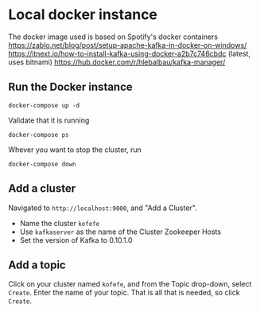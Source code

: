 # Local docker instance 

The docker image used is based on Spotify's docker containers  
https://zablo.net/blog/post/setup-apache-kafka-in-docker-on-windows/
https://itnext.io/how-to-install-kafka-using-docker-a2b7c746cbdc (latest, uses bitnami)
https://hub.docker.com/r/hlebalbau/kafka-manager/

## Run the Docker instance
```
docker-compose up -d
```

Validate that it is running
```
docker-compose ps
```

Whever you want to stop the cluster, run
```
docker-compose down
```

## Add a cluster
Navigated to `http://localhost:9000`, and "Add a Cluster". 

- Name the cluster `kofefe`
- Use `kafkaserver` as the name of the Cluster Zookeeper Hosts
- Set the version of Kafka to 0.10.1.0

## Add a topic
Click on your cluster named `kofefe`, and from the Topic drop-down, select `Create`. Enter the name of your topic. That is all that is needed, so click `Create`.